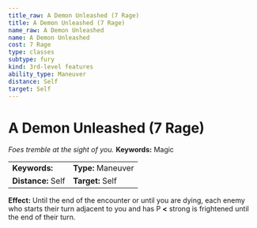 ```yaml
---
title_raw: A Demon Unleashed (7 Rage)
title: A Demon Unleashed (7 Rage)
name_raw: A Demon Unleashed
name: A Demon Unleashed
cost: 7 Rage
type: classes
subtype: fury
kind: 3rd-level features
ability_type: Maneuver
distance: Self
target: Self
---
```


# A Demon Unleashed (7 Rage)

*Foes tremble at the sight of you.* **Keywords:** Magic

|                    |                    |
| :----------------- | :----------------- |
| **Keywords:**      | **Type:** Maneuver |
| **Distance:** Self | **Target:** Self   |

**Effect:** Until the end of the encounter or until you are dying, each enemy who starts their turn adjacent to you and has P **\<** strong is frightened until the end of their turn.

